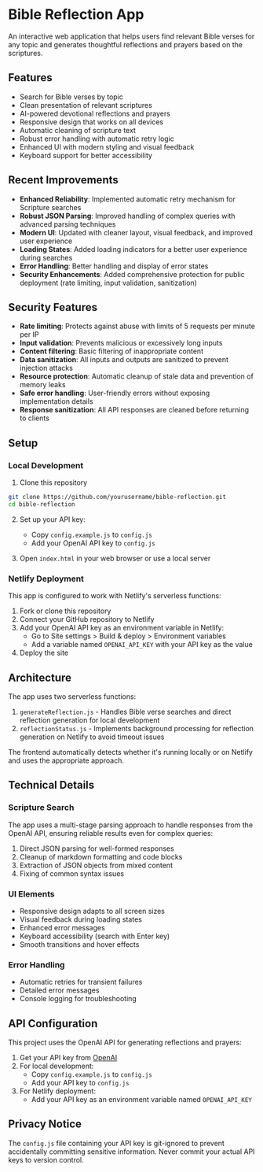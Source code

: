 # Bible Reflection App

An interactive web application that helps users find relevant Bible verses for any topic and generates thoughtful reflections and prayers based on the scriptures.

## Features

- Search for Bible verses by topic
- Clean presentation of relevant scriptures
- AI-powered devotional reflections and prayers
- Responsive design that works on all devices
- Automatic cleaning of scripture text
- Robust error handling with automatic retry logic
- Enhanced UI with modern styling and visual feedback
- Keyboard support for better accessibility

## Recent Improvements

- **Enhanced Reliability**: Implemented automatic retry mechanism for Scripture searches
- **Robust JSON Parsing**: Improved handling of complex queries with advanced parsing techniques
- **Modern UI**: Updated with cleaner layout, visual feedback, and improved user experience
- **Loading States**: Added loading indicators for a better user experience during searches
- **Error Handling**: Better handling and display of error states
- **Security Enhancements**: Added comprehensive protection for public deployment (rate limiting, input validation, sanitization)

## Security Features

- **Rate limiting**: Protects against abuse with limits of 5 requests per minute per IP
- **Input validation**: Prevents malicious or excessively long inputs
- **Content filtering**: Basic filtering of inappropriate content
- **Data sanitization**: All inputs and outputs are sanitized to prevent injection attacks
- **Resource protection**: Automatic cleanup of stale data and prevention of memory leaks
- **Safe error handling**: User-friendly errors without exposing implementation details
- **Response sanitization**: All API responses are cleaned before returning to clients

## Setup

### Local Development

1. Clone this repository
```bash
git clone https://github.com/yourusername/bible-reflection.git
cd bible-reflection
```

2. Set up your API key:
   - Copy `config.example.js` to `config.js`
   - Add your OpenAI API key to `config.js`

3. Open `index.html` in your web browser or use a local server

### Netlify Deployment

This app is configured to work with Netlify's serverless functions:

1. Fork or clone this repository
2. Connect your GitHub repository to Netlify
3. Add your OpenAI API key as an environment variable in Netlify:
   - Go to Site settings > Build & deploy > Environment variables
   - Add a variable named `OPENAI_API_KEY` with your API key as the value
4. Deploy the site

## Architecture

The app uses two serverless functions:

1. `generateReflection.js` - Handles Bible verse searches and direct reflection generation for local development
2. `reflectionStatus.js` - Implements background processing for reflection generation on Netlify to avoid timeout issues

The frontend automatically detects whether it's running locally or on Netlify and uses the appropriate approach.

## Technical Details

### Scripture Search

The app uses a multi-stage parsing approach to handle responses from the OpenAI API, ensuring reliable results even for complex queries:

1. Direct JSON parsing for well-formed responses
2. Cleanup of markdown formatting and code blocks
3. Extraction of JSON objects from mixed content
4. Fixing of common syntax issues

### UI Elements

- Responsive design adapts to all screen sizes
- Visual feedback during loading states
- Enhanced error messages
- Keyboard accessibility (search with Enter key)
- Smooth transitions and hover effects

### Error Handling

- Automatic retries for transient failures
- Detailed error messages
- Console logging for troubleshooting

## API Configuration

This project uses the OpenAI API for generating reflections and prayers:

1. Get your API key from [OpenAI](https://platform.openai.com)
2. For local development:
   - Copy `config.example.js` to `config.js`
   - Add your API key to `config.js`
3. For Netlify deployment:
   - Add your API key as an environment variable named `OPENAI_API_KEY`

## Privacy Notice

The `config.js` file containing your API key is git-ignored to prevent accidentally committing sensitive information. Never commit your actual API keys to version control.
